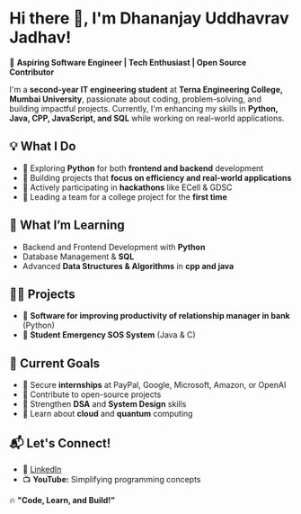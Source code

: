# Hi there 👋, I'm Dhananjay Uddhavrav Jadhav!

🚀 **Aspiring Software Engineer | Tech Enthusiast | Open Source Contributor**  

I'm a **second-year IT engineering student** at **Terna Engineering College, Mumbai University**, passionate about coding, problem-solving, and building impactful projects. Currently, I'm enhancing my skills in **Python, Java, CPP, JavaScript, and SQL** while working on real-world applications.  

## 💡 What I Do  
- 🔹 Exploring **Python** for both **frontend and backend** development  
- 🔹 Building projects that **focus on efficiency and real-world applications**  
- 🔹 Actively participating in **hackathons** like ECell & GDSC  
- 🔹 Leading a team for a college project for the **first time**  

## 🌱 What I’m Learning  
- Backend and Frontend Development with **Python**  
- Database Management & **SQL**  
- Advanced **Data Structures & Algorithms** in **cpp and java**  

## 👨‍💻 Projects
-  📌 **Software for improving productivity of relationship manager in bank** (Python)
-  📌 **Student Emergency SOS System** (Java & C)

## 🎯 Current Goals  
- 🔹 Secure **internships** at PayPal, Google, Microsoft, Amazon, or OpenAI  
- 🔹 Contribute to open-source projects  
- 🔹 Strengthen **DSA** and **System Design** skills
- 🔹 Learn about **cloud** and **quantum** computing

## 📬 Let's Connect!  
- 🔗 [LinkedIn](https://www.linkedin.com/in/dhananjay-jadhav-founder-of-akhand-groups)  
- 📺 **YouTube:** Simplifying programming concepts  

🔥 **"Code, Learn, and Build!"**
